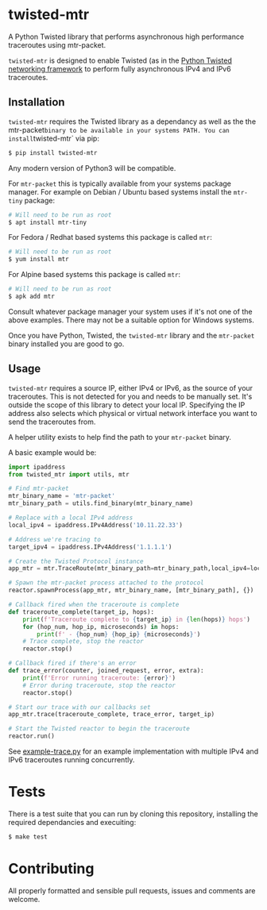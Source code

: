 # twisted-mtr

A Python Twisted library that performs asynchronous high performance
traceroutes using mtr-packet.

`twisted-mtr` is designed to enable Twisted (as in the
[Python Twisted networking framework](https://twistedmatrix.com/) to perform
fully asynchronous IPv4 and IPv6 traceroutes.


## Installation

`twisted-mtr` requires the Twisted library as a dependancy as well as the the
mtr-packet` binary to be available in your systems PATH. You can install
`twisted-mtr` via pip:

```bash
$ pip install twisted-mtr
```

Any modern version of Python3 will be compatible.

For `mtr-packet` this is typically available from your systems package manager.
For example on Debian / Ubuntu based systems install the `mtr-tiny` package:

```bash
# Will need to be run as root
$ apt install mtr-tiny
```

For Fedora / Redhat based systems this package is called `mtr`:

```bash
# Will need to be run as root
$ yum install mtr
```

For Alpine based systems this package is called `mtr`:

```bash
# Will need to be run as root
$ apk add mtr
```

Consult whatever package manager your system uses if it's not one of the above
examples. There may not be a suitable option for Windows systems.

Once you have Python, Twisted, the `twisted-mtr` library and the `mtr-packet`
binary installed you are good to go.


## Usage

`twisted-mtr` requires a source IP, either IPv4 or IPv6, as the source of your
traceroutes. This is not detected for you and needs to be manually set. It's
outside the scope of this library to detect your local IP. Specifying the IP
address also selects which physical or virtual network interface you want to
send the traceroutes from.

A helper utility exists to help find the path to your `mtr-packet` binary.

A basic example would be:

```python
import ipaddress
from twisted_mtr import utils, mtr

# Find mtr-packet
mtr_binary_name = 'mtr-packet'
mtr_binary_path = utils.find_binary(mtr_binary_name)

# Replace with a local IPv4 address
local_ipv4 = ipaddress.IPv4Address('10.11.22.33')

# Address we're tracing to
target_ipv4 = ipaddress.IPv4Address('1.1.1.1')

# Create the Twisted Protocol instance
app_mtr = mtr.TraceRoute(mtr_binary_path=mtr_binary_path,local_ipv4=local_ipv4)

# Spawn the mtr-packet process attached to the protocol
reactor.spawnProcess(app_mtr, mtr_binary_name, [mtr_binary_path], {})

# Callback fired when the traceroute is complete
def traceroute_complete(target_ip, hops):
    print(f'Traceroute complete to {target_ip} in {len(hops)} hops')
    for (hop_num, hop_ip, microseconds) in hops:
        print(f' - {hop_num} {hop_ip} {microseconds}')
    # Trace complete, stop the reactor
    reactor.stop()

# Callback fired if there's an error
def trace_error(counter, joined_request, error, extra):
    print(f'Error running traceroute: {error}')
    # Error during traceroute, stop the reactor
    reactor.stop()

# Start our trace with our callbacks set
app_mtr.trace(traceroute_complete, trace_error, target_ip)

# Start the Twisted reactor to begin the traceroute
reactor.run()
```

See [example-trace.py](example-trace.py) for an example implementation with
multiple IPv4 and IPv6 traceroutes running concurrently.


# Tests

There is a test suite that you can run by cloning this repository, installing
the required dependancies and execuiting:

```bash
$ make test
```


# Contributing

All properly formatted and sensible pull requests, issues and comments are
welcome.
